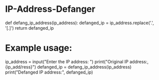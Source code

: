 # IP-Address-Defanger

def defang_ip_address(ip_address):
    defanged_ip = ip_address.replace('.', '[.]')
    return defanged_ip

# Example usage:
ip_address = input("Enter the IP address: ")
print("Original IP address:,{ip_add/ress}")
defanged_ip = defang_ip_address(ip_address)
print("Defanged IP address:", defanged_ip)


